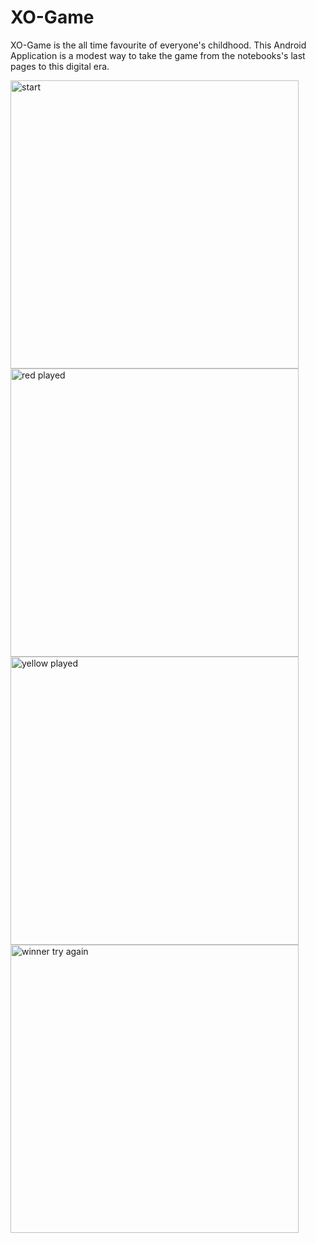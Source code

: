 # XO-Game
XO-Game is the all time favourite of everyone's childhood. This Android Application is a modest way to take the game from the notebooks's last pages to this digital era. 


<img width="461" alt="start" src="https://user-images.githubusercontent.com/14312802/114401871-ef8db600-9bc0-11eb-9222-92cb0be3b2ed.png">
<img width="461" alt="red played" src="https://user-images.githubusercontent.com/14312802/114401843-eb619880-9bc0-11eb-857b-1aae60d9f09f.png">
<img width="461" alt="yellow played" src="https://user-images.githubusercontent.com/14312802/114401880-f1577980-9bc0-11eb-9f75-734ac2b65599.png">
<img width="461" alt="winner   try again" src="https://user-images.githubusercontent.com/14312802/114401877-f0bee300-9bc0-11eb-88a2-86685afa0fa9.png">
